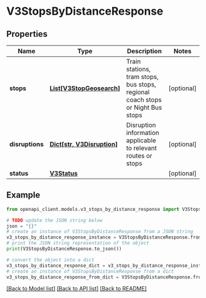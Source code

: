 # V3StopsByDistanceResponse


## Properties

Name | Type | Description | Notes
------------ | ------------- | ------------- | -------------
**stops** | [**List[V3StopGeosearch]**](V3StopGeosearch.md) | Train stations, tram stops, bus stops, regional coach stops or Night Bus stops | [optional] 
**disruptions** | [**Dict[str, V3Disruption]**](V3Disruption.md) | Disruption information applicable to relevant routes or stops | [optional] 
**status** | [**V3Status**](V3Status.md) |  | [optional] 

## Example

```python
from openapi_client.models.v3_stops_by_distance_response import V3StopsByDistanceResponse

# TODO update the JSON string below
json = "{}"
# create an instance of V3StopsByDistanceResponse from a JSON string
v3_stops_by_distance_response_instance = V3StopsByDistanceResponse.from_json(json)
# print the JSON string representation of the object
print(V3StopsByDistanceResponse.to_json())

# convert the object into a dict
v3_stops_by_distance_response_dict = v3_stops_by_distance_response_instance.to_dict()
# create an instance of V3StopsByDistanceResponse from a dict
v3_stops_by_distance_response_from_dict = V3StopsByDistanceResponse.from_dict(v3_stops_by_distance_response_dict)
```
[[Back to Model list]](../README.md#documentation-for-models) [[Back to API list]](../README.md#documentation-for-api-endpoints) [[Back to README]](../README.md)


